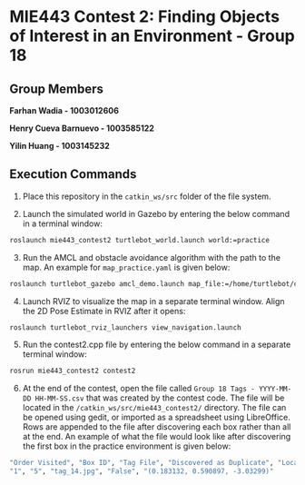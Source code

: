# MIE443 Contest 2: Finding Objects of Interest in an Environment - Group 18
## Group Members
**Farhan Wadia - 1003012606**

**Henry Cueva Barnuevo - 1003585122**

**Yilin Huang - 1003145232**

## Execution Commands
1. Place this repository in the `catkin_ws/src` folder of the file system.

2. Launch the simulated world in Gazebo by entering the below command in a terminal window:
```bash
roslaunch mie443_contest2 turtlebot_world.launch world:=practice
```
3. Run the AMCL and obstacle avoidance algorithm with the path to the map. An example for `map_practice.yaml` is given below:
```bash
roslaunch turtlebot_gazebo amcl_demo.launch map_file:=/home/turtlebot/catkin_ws/src/mie443_contest2/maps/map_practice.yaml
```
4. Launch RVIZ to visualize the map in a separate terminal window. Align the 2D Pose Estimate in RVIZ after it opens:
```bash
roslaunch turtlebot_rviz_launchers view_navigation.launch
```
5. Run the contest2.cpp file by entering the below command in a separate terminal window:
```bash
rosrun mie443_contest2 contest2
```
6. At the end of the contest, open the file called `Group 18 Tags - YYYY-MM-DD HH-MM-SS.csv` that was created by the contest code. The file will be located in the `/catkin_ws/src/mie443_contest2/` directory. 
The file can be opened using gedit, or imported as a spreadsheet using LibreOffice. Rows are appended to the file after discovering each box rather than all at the end. An example of what the file would look like after discovering the first box in the practice environment is given below: 
```bash
"Order Visited", "Box ID", "Tag File", "Discovered as Duplicate", "Location (x, y, angle)"
"1", "5", "tag_14.jpg", "False", "(0.183132, 0.590897, -3.03299)"
```
